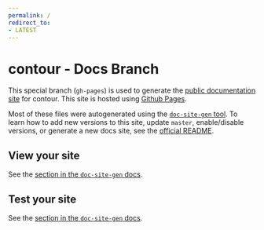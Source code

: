 ```yaml
---
permalink: /
redirect_to:
- LATEST
---
```


# contour - Docs Branch

This special branch (`gh-pages`) is used to generate the [public documentation site](https://heptio.github.io/contour)
for contour. This site is hosted using [Github Pages](https://help.github.com/articles/what-is-github-pages/).

Most of these files were autogenerated using the [`doc-site-gen` tool](https://github.com/heptio/doc-site-gen). To learn how to add new
versions to this site, update `master`, enable/disable versions, or generate a new docs site, see the [official README](https://github.com/heptio/doc-site-gen/README.md).

## View your site

See the [section in the `doc-site-gen` docs](https://github.com/heptio/doc-site-gen/README.md#view-your-site).

## Test your site

See the [section in the `doc-site-gen` docs](https://github.com/heptio/doc-site-gen/README.md#test-your-site).
